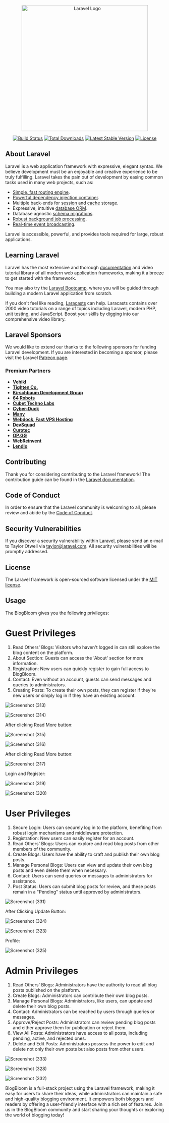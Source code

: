 <p align="center"><a href="https://laravel.com" target="_blank"><img src="https://raw.githubusercontent.com/laravel/art/master/logo-lockup/5%20SVG/2%20CMYK/1%20Full%20Color/laravel-logolockup-cmyk-red.svg" width="400" alt="Laravel Logo"></a></p>

<p align="center">
<a href="https://github.com/laravel/framework/actions"><img src="https://github.com/laravel/framework/workflows/tests/badge.svg" alt="Build Status"></a>
<a href="https://packagist.org/packages/laravel/framework"><img src="https://img.shields.io/packagist/dt/laravel/framework" alt="Total Downloads"></a>
<a href="https://packagist.org/packages/laravel/framework"><img src="https://img.shields.io/packagist/v/laravel/framework" alt="Latest Stable Version"></a>
<a href="https://packagist.org/packages/laravel/framework"><img src="https://img.shields.io/packagist/l/laravel/framework" alt="License"></a>
</p>

## About Laravel

Laravel is a web application framework with expressive, elegant syntax. We believe development must be an enjoyable and creative experience to be truly fulfilling. Laravel takes the pain out of development by easing common tasks used in many web projects, such as:

- [Simple, fast routing engine](https://laravel.com/docs/routing).
- [Powerful dependency injection container](https://laravel.com/docs/container).
- Multiple back-ends for [session](https://laravel.com/docs/session) and [cache](https://laravel.com/docs/cache) storage.
- Expressive, intuitive [database ORM](https://laravel.com/docs/eloquent).
- Database agnostic [schema migrations](https://laravel.com/docs/migrations).
- [Robust background job processing](https://laravel.com/docs/queues).
- [Real-time event broadcasting](https://laravel.com/docs/broadcasting).

Laravel is accessible, powerful, and provides tools required for large, robust applications.

## Learning Laravel

Laravel has the most extensive and thorough [documentation](https://laravel.com/docs) and video tutorial library of all modern web application frameworks, making it a breeze to get started with the framework.

You may also try the [Laravel Bootcamp](https://bootcamp.laravel.com), where you will be guided through building a modern Laravel application from scratch.

If you don't feel like reading, [Laracasts](https://laracasts.com) can help. Laracasts contains over 2000 video tutorials on a range of topics including Laravel, modern PHP, unit testing, and JavaScript. Boost your skills by digging into our comprehensive video library.

## Laravel Sponsors

We would like to extend our thanks to the following sponsors for funding Laravel development. If you are interested in becoming a sponsor, please visit the Laravel [Patreon page](https://patreon.com/taylorotwell).

### Premium Partners

- **[Vehikl](https://vehikl.com/)**
- **[Tighten Co.](https://tighten.co)**
- **[Kirschbaum Development Group](https://kirschbaumdevelopment.com)**
- **[64 Robots](https://64robots.com)**
- **[Cubet Techno Labs](https://cubettech.com)**
- **[Cyber-Duck](https://cyber-duck.co.uk)**
- **[Many](https://www.many.co.uk)**
- **[Webdock, Fast VPS Hosting](https://www.webdock.io/en)**
- **[DevSquad](https://devsquad.com)**
- **[Curotec](https://www.curotec.com/services/technologies/laravel/)**
- **[OP.GG](https://op.gg)**
- **[WebReinvent](https://webreinvent.com/?utm_source=laravel&utm_medium=github&utm_campaign=patreon-sponsors)**
- **[Lendio](https://lendio.com)**

## Contributing

Thank you for considering contributing to the Laravel framework! The contribution guide can be found in the [Laravel documentation](https://laravel.com/docs/contributions).

## Code of Conduct

In order to ensure that the Laravel community is welcoming to all, please review and abide by the [Code of Conduct](https://laravel.com/docs/contributions#code-of-conduct).

## Security Vulnerabilities

If you discover a security vulnerability within Laravel, please send an e-mail to Taylor Otwell via [taylor@laravel.com](mailto:taylor@laravel.com). All security vulnerabilities will be promptly addressed.

## License

The Laravel framework is open-sourced software licensed under the [MIT license](https://opensource.org/licenses/MIT).

## Usage

The BlogBloom gives you the following privileges:


# Guest Privileges

1. Read Others' Blogs: Visitors who haven't logged in can still explore the blog content on the platform.
2. About Section: Guests can access the 'About' section for more information.
3. Registration: New users can quickly register to gain full access to BlogBloom.
4. Contact: Even without an account, guests can send messages and queries to administrators.
5. Creating Posts: To create their own posts, they can register if they're new users or simply log in if they have an existing account.




![Screenshot (313)](https://github.com/shreyakhapekar24/BlogBloom/assets/97623859/e0b09da1-f309-4da0-b6ce-367a69fc0567)



![Screenshot (314)](https://github.com/shreyakhapekar24/BlogBloom/assets/97623859/2d8f857e-8eee-40ed-ad4c-3afc00a9ccbf)



After clicking Read More button: 




![Screenshot (315)](https://github.com/shreyakhapekar24/BlogBloom/assets/97623859/eb7d80eb-7995-4c3c-9c5f-92acddb4bf21)




![Screenshot (316)](https://github.com/shreyakhapekar24/BlogBloom/assets/97623859/40e7d29b-b678-419e-9979-539b3bed8c81)




After clicking Read More button: 




![Screenshot (317)](https://github.com/shreyakhapekar24/BlogBloom/assets/97623859/2310cefd-8b3e-46e6-85fe-615e03065f2a)





Login and Register: 




![Screenshot (319)](https://github.com/shreyakhapekar24/BlogBloom/assets/97623859/a29af63b-34c5-4802-a92a-2a6625bf0ecc)




![Screenshot (320)](https://github.com/shreyakhapekar24/BlogBloom/assets/97623859/9e37e1ad-8114-49df-9428-a86c0e189bb6)




# User Privileges

1. Secure Login: Users can securely log in to the platform, benefiting from robust login mechanisms and middleware protection.
2. Registration: New users can easily register for an account.
3. Read Others' Blogs: Users can explore and read blog posts from other members of the community.
4. Create Blogs: Users have the ability to craft and publish their own blog posts.
5. Manage Personal Blogs: Users can view and update their own blog posts and even delete them when necessary.
6. Contact: Users can send queries or messages to administrators for assistance.
7. Post Status: Users can submit blog posts for review, and these posts remain in a "Pending" status until approved by administrators.




![Screenshot (331)](https://github.com/shreyakhapekar24/BlogBloom/assets/97623859/2ad36505-ec6b-4ed7-a7b7-b5341e046a98)




After Clicking Update Button:




![Screenshot (324)](https://github.com/shreyakhapekar24/BlogBloom/assets/97623859/8a3f5f0d-9d2c-4f1a-9c01-026c5fd775a2)




![Screenshot (323)](https://github.com/shreyakhapekar24/BlogBloom/assets/97623859/399b9ff8-cd30-4f31-af7a-63d795402745)




Profile: 




![Screenshot (325)](https://github.com/shreyakhapekar24/BlogBloom/assets/97623859/2f5a518c-e699-4470-82ac-750078862a61)


# Admin Privileges

1. Read Others' Blogs: Administrators have the authority to read all blog posts published on the platform.
2. Create Blogs: Administrators can contribute their own blog posts.
3. Manage Personal Blogs: Administrators, like users, can update and delete their own blog posts.
4. Contact: Administrators can be reached by users through queries or messages.
5. Approve/Reject Posts: Administrators can review pending blog posts and either approve them for publication or reject them.
6. View All Posts: Administrators have access to all posts, including pending, active, and rejected ones.
7. Delete and Edit Posts: Administrators possess the power to edit and delete not only their own posts but also posts from other users.




![Screenshot (333)](https://github.com/shreyakhapekar24/BlogBloom/assets/97623859/0bf31006-c77f-497a-beac-3ef08b2832bc)




![Screenshot (328)](https://github.com/shreyakhapekar24/BlogBloom/assets/97623859/1b5cba7f-9fd6-4965-a92b-6e89e66cb057)




![Screenshot (332)](https://github.com/shreyakhapekar24/BlogBloom/assets/97623859/56784162-7b9f-46d5-9282-25f7522833e3)





BlogBloom is a full-stack project using the Laravel framework, making it easy for users to share their ideas, while administrators can maintain a safe and high-quality blogging environment. It empowers both bloggers and readers by offering a user-friendly interface with a rich set of features. Join us in the BlogBloom community and start sharing your thoughts or exploring the world of blogging today!
